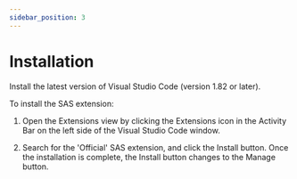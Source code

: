 ```yaml
---
sidebar_position: 3
---
```


# Installation

Install the latest version of Visual Studio Code (version 1.82 or later).

To install the SAS extension:

1. Open the Extensions view by clicking the Extensions icon in the Activity Bar on the left side of the Visual Studio Code window.

2. Search for the 'Official' SAS extension, and click the Install button. Once the installation is complete, the Install button changes to the Manage button.
